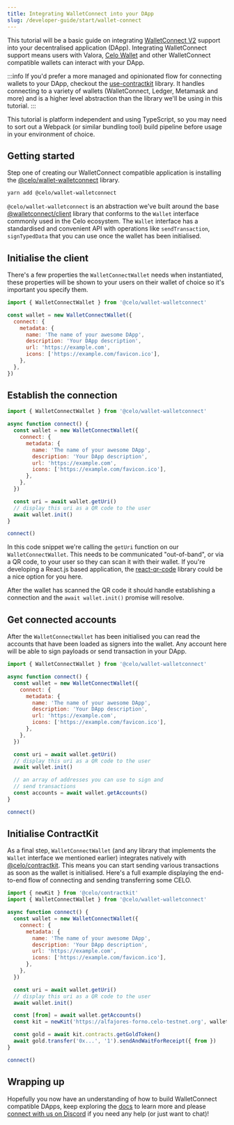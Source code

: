 ```yaml
---
title: Integrating WalletConnect into your DApp
slug: /developer-guide/start/wallet-connect
---
```


This tutorial will be a basic guide on integrating [WalletConnect V2](https://walletconnect.org/) support into your decentralised application (DApp). Integrating WalletConnect support means users with Valora, [Celo Wallet](https://celowallet.app) and other WalletConnect compatible wallets can interact with your DApp.

:::info
If you'd prefer a more managed and opinionated flow for connecting wallets to your DApp, checkout the [use-contractkit](https://github.com/celo-tools/use-contractkit) library. It handles connecting to a variety of wallets (WalletConnect, Ledger, Metamask and more) and is a higher level abstraction than the library we'll be using in this tutorial.
:::

This tutorial is platform independent and using TypeScript, so you may need to sort out a Webpack (or similar bundling tool) build pipeline before usage in your environment of choice.

## Getting started

Step one of creating our WalletConnect compatible application is installing the [@celo/wallet-walletconnect](https://www.npmjs.com/package/@celo/wallet-walletconnect) library.

```bash
yarn add @celo/wallet-walletconnect
```

`@celo/wallet-walletconnect` is an abstraction we've built around the base [@walletconnect/client](https://www.npmjs.com/package/@walletconnect/client) library that conforms to the `Wallet` interface commonly used in the Celo ecosystem. The `Wallet` interface has a standardised and convenient API with operations like `sendTransaction`, `signTypedData` that you can use once the wallet has been initialised.

## Initialise the client

There's a few properties the `WalletConnectWallet` needs when instantiated, these properties will be shown to your users on their wallet of choice so it's important you specify them.

```javascript
import { WalletConnectWallet } from '@celo/wallet-walletconnect'

const wallet = new WalletConnectWallet({
  connect: {
    metadata: {
      name: 'The name of your awesome DApp',
      description: 'Your DApp description',
      url: 'https://example.com',
      icons: ['https://example.com/favicon.ico'],
    },
  },
})
```

## Establish the connection

```javascript
import { WalletConnectWallet } from '@celo/wallet-walletconnect'

async function connect() {
  const wallet = new WalletConnectWallet({
    connect: {
      metadata: {
        name: 'The name of your awesome DApp',
        description: 'Your DApp description',
        url: 'https://example.com',
        icons: ['https://example.com/favicon.ico'],
      },
    },
  })

  const uri = await wallet.getUri()
  // display this uri as a QR code to the user
  await wallet.init()
}

connect()
```

In this code snippet we're calling the `getUri` function on our `WalletConnectWallet`. This needs to be communicated "out-of-band", or via a QR code, to your user so they can scan it with their wallet. If you're developing a React.js based application, the [react-qr-code](https://www.npmjs.com/package/react-qr-code) library could be a nice option for you here.

After the wallet has scanned the QR code it should handle establishing a connection and the `await wallet.init()` promise will resolve.

## Get connected accounts

After the `WalletConnectWallet` has been initialised you can read the accounts that have been loaded as signers into the wallet. Any account here will be able to sign payloads or send transaction in your DApp.

```javascript
import { WalletConnectWallet } from '@celo/wallet-walletconnect'

async function connect() {
  const wallet = new WalletConnectWallet({
    connect: {
      metadata: {
        name: 'The name of your awesome DApp',
        description: 'Your DApp description',
        url: 'https://example.com',
        icons: ['https://example.com/favicon.ico'],
      },
    },
  })

  const uri = await wallet.getUri()
  // display this uri as a QR code to the user
  await wallet.init()

  // an array of addresses you can use to sign and
  // send transactions
  const accounts = await wallet.getAccounts()
}

connect()
```

## Initialise ContractKit

As a final step, `WalletConnectWallet` (and any library that implements the `Wallet` interface we mentioned earlier) integrates natively with [@celo/contractkit](https://docs.celo.org/developer-guide/contractkit). This means you can start sending various transactions as soon as the wallet is initialised. Here's a full example displaying the end-to-end flow of connecting and sending transferring some CELO.

```javascript
import { newKit } from '@celo/contractkit'
import { WalletConnectWallet } from '@celo/wallet-walletconnect'

async function connect() {
  const wallet = new WalletConnectWallet({
    connect: {
      metadata: {
        name: 'The name of your awesome DApp',
        description: 'Your DApp description',
        url: 'https://example.com',
        icons: ['https://example.com/favicon.ico'],
      },
    },
  })

  const uri = await wallet.getUri()
  // display this uri as a QR code to the user
  await wallet.init()

  const [from] = await wallet.getAccounts()
  const kit = newKit('https://alfajores-forno.celo-testnet.org', wallet)

  const gold = await kit.contracts.getGoldToken()
  await gold.transfer('0x...', '1').sendAndWaitForReceipt({ from })
}

connect()
```

## Wrapping up

Hopefully you now have an understanding of how to build WalletConnect compatible DApps, keep exploring the [docs](https://docs.celo.org) to learn more and please [connect with us on Discord](https://chat.celo.org) if you need any help (or just want to chat)!

